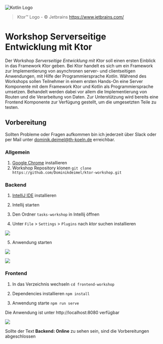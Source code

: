 ![Kotlin Logo](https://github.com/Dominikdeimel/ktor-workshop/blob/master/assets/ktor_logo.svg)
> Ktor&#8482; Logo - &copy; Jetbrains https://www.jetbrains.com/

# Workshop Serverseitige Entwicklung mit Ktor
Der Workshop _Serverseitige Entwicklung mit Ktor_ soll einen ersten Einblick in das Framework _Ktor_ geben. 
Bei Ktor handelt es sich um ein Framework zur Implementierung von asynchronen server- und clientseitigen Anwendungen, mit Hilfe der Programmiersprache _Kotlin_.
Während des Workshops sollen Teilnehmer in einem ersten Hands-On eine Server Komponente mit dem Framework Ktor und Kotlin als Programmiersprache umsetzen. 
Behandelt werden dabei vor allem die Implementierung von Routen und die Verarbeitung von Daten. 
Zur Unterstützung wird bereits eine Frontend Komponente zur Verfügung gestellt, um die umgesetzten Teile zu testen. 

## Vorbereitung

Sollten Probleme oder Fragen aufkommen bin ich jederzeit über Slack oder per Mail unter dominik.deimel@th-koeln.de erreichbar.

### Allgemein 

1. [Google Chrome](https://www.google.com/chrome/) installieren
2. Workshop Repository klonen `git clone https://github.com/Dominikdeimel/ktor-workshop.git` 

### Backend

1. [IntelliJ IDE](https://www.jetbrains.com/de-de/idea/) installieren

2. Intellij starten

3. Den Ordner `tasks-workshop` in Intellij öffnen

4. Unter `File` > `Settings` > `Plugins` nach _ktor_ suchen installieren

![](https://github.com/Dominikdeimel/ktor-workshop/blob/master/assets/plugin.png)

5. Anwendung starten

![](https://github.com/Dominikdeimel/ktor-workshop/blob/master/assets/start.png)

![](https://github.com/Dominikdeimel/ktor-workshop/blob/master/assets/console.png)


### Frontend
1. In das Verzeichnis wechseln `cd frontend-workshop`

2. Dependencies installieren `npm install`

3. Anwendung starte `npm run serve`

Die Anwendung ist unter http://localhost:8080 verfügbar

![](https://github.com/Dominikdeimel/ktor-workshop/blob/master/assets/frontend.png)

Sollte der Text **Backend: Online** zu sehen sein, sind die Vorbereitungen abgeschlossen
